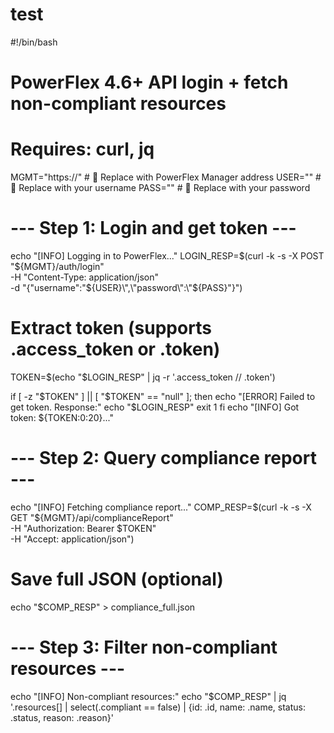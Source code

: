# test

#!/bin/bash
# PowerFlex 4.6+ API login + fetch non-compliant resources
# Requires: curl, jq

MGMT="https://<MGMT>"      # 🔧 Replace with PowerFlex Manager address
USER="<USER>"              # 🔧 Replace with your username
PASS="<PASS>"              # 🔧 Replace with your password

# --- Step 1: Login and get token ---
echo "[INFO] Logging in to PowerFlex..."
LOGIN_RESP=$(curl -k -s -X POST "${MGMT}/auth/login" \
  -H "Content-Type: application/json" \
  -d "{\"username\":\"${USER}\",\"password\":\"${PASS}\"}")

# Extract token (supports .access_token or .token)
TOKEN=$(echo "$LOGIN_RESP" | jq -r '.access_token // .token')

if [ -z "$TOKEN" ] || [ "$TOKEN" == "null" ]; then
  echo "[ERROR] Failed to get token. Response:"
  echo "$LOGIN_RESP"
  exit 1
fi
echo "[INFO] Got token: ${TOKEN:0:20}..."

# --- Step 2: Query compliance report ---
echo "[INFO] Fetching compliance report..."
COMP_RESP=$(curl -k -s -X GET "${MGMT}/api/complianceReport" \
  -H "Authorization: Bearer $TOKEN" \
  -H "Accept: application/json")

# Save full JSON (optional)
echo "$COMP_RESP" > compliance_full.json

# --- Step 3: Filter non-compliant resources ---
echo "[INFO] Non-compliant resources:"
echo "$COMP_RESP" | jq '.resources[] | select(.compliant == false) | {id: .id, name: .name, status: .status, reason: .reason}'
